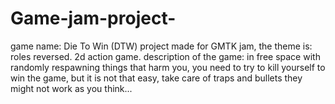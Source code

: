 # Game-jam-project-
game name: Die To Win (DTW)
project made for GMTK jam, the theme is: roles reversed.
2d action game.
description of the game: in free space with randomly respawning things that harm you, you need to try to kill yourself to win the game, but it is not that easy, take care of traps and bullets they might not work as you think...

